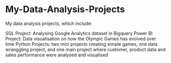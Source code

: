 # My-Data-Analysis-Projects
My data analysis projects, which include:

SQL Project: Analysing Google Analytics dataset in Bigquery
Power BI Project: Data visualisation on how the Olympic Games has evolved over time 
Python Projects: two mini projects creating simple games, one data wranggling project, and one main project where customer, product data and sales performance were analysed and visualised    
